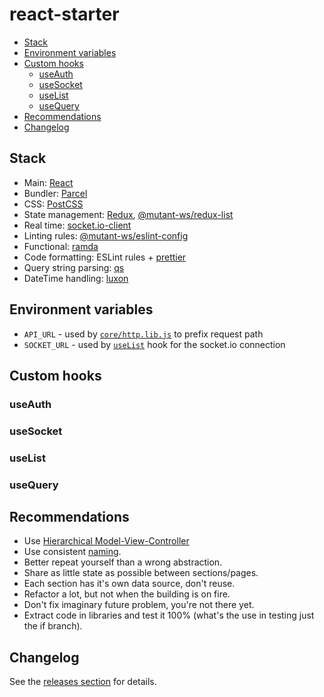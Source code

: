 <!-- markdownlint-disable line-length -->

# react-starter

<!-- vim-markdown-toc GFM -->

* [Stack](#stack)
* [Environment variables](#environment-variables)
* [Custom hooks](#custom-hooks)
  * [useAuth](#useauth)
  * [useSocket](#usesocket)
  * [useList](#uselist)
  * [useQuery](#usequery)
* [Recommendations](#recommendations)
* [Changelog](#changelog)

<!-- vim-markdown-toc -->

## Stack

* Main: [React](https://github.com/facebook/react)
* Bundler: [Parcel](https://github.com/parcel-bundler/parcel)
* CSS: [PostCSS](https://github.com/postcss/postcss)
* State management: [Redux](https://github.com/reduxjs/redux), [@mutant-ws/redux-list](https://github.com/mutant-ws/redux-list)
* Real time: [socket.io-client](https://github.com/socketio/socket.io-client)
* Linting rules: [@mutant-ws/eslint-config](https://github.com/mutant-ws/eslint-config)
* Functional: [ramda](https://github.com/ramda/ramda)
* Code formatting: ESLint rules + [prettier](https://github.com/prettier/prettier)
* Query string parsing: [qs](https://github.com/ljharb/qs)
* DateTime handling: [luxon](https://github.com/moment/luxon)

## Environment variables

* `API_URL` - used by [`core/http.lib.js`](src/core/http.lib.js) to prefix request path
* `SOCKET_URL` - used by [`useList`](src/core/use-list.js) hook for the socket.io connection

## Custom hooks

### useAuth

### useSocket

### useList

### useQuery

## Recommendations

* Use [Hierarchical Model-View-Controller](https://en.wikipedia.org/wiki/Hierarchical_model%E2%80%93view%E2%80%93controller)
* Use consistent [naming](https://www.martinfowler.com/bliki/TwoHardThings.html).
* Better repeat yourself than a wrong abstraction.
* Share as little state as possible between sections/pages.
* Each section has it's own data source, don't reuse.
* Refactor a lot, but not when the building is on fire.
* Don't fix imaginary future problem, you're not there yet.
* Extract code in libraries and test it 100% (what's the use in testing just the if branch).

## Changelog

See the [releases section](https://github.com/mutant-ws/react-starter/releases) for details.
